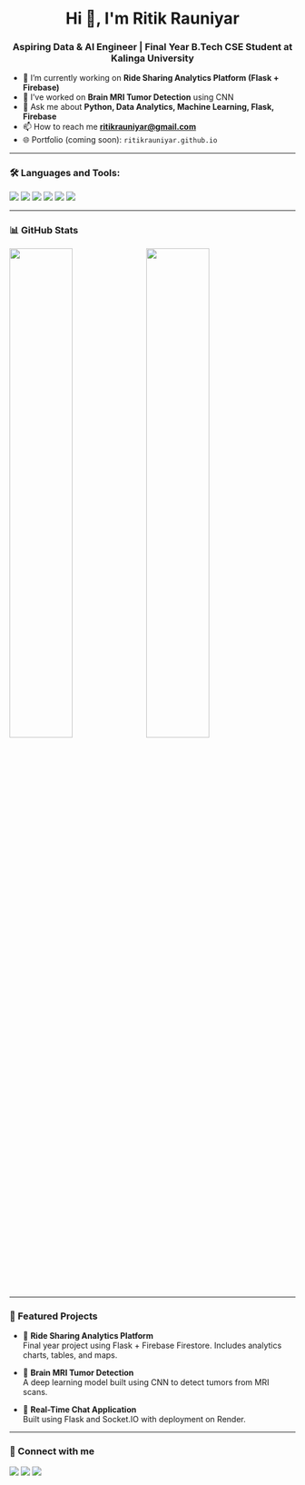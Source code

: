 <h1 align="center">Hi 👋, I'm Ritik Rauniyar</h1>
<h3 align="center">Aspiring Data & AI Engineer | Final Year B.Tech CSE Student at Kalinga University</h3>

- 🔭 I’m currently working on **Ride Sharing Analytics Platform (Flask + Firebase)**  
- 🧠 I’ve worked on **Brain MRI Tumor Detection** using CNN  
- 💬 Ask me about **Python, Data Analytics, Machine Learning, Flask, Firebase**  
- 📫 How to reach me **ritikrauniyar@gmail.com**  
- 🌐 Portfolio (coming soon): `ritikrauniyar.github.io`

---

### 🛠️ Languages and Tools:
<p align="left">
  <img src="https://img.shields.io/badge/Python-3776AB?style=for-the-badge&logo=python&logoColor=white"/>
  <img src="https://img.shields.io/badge/Flask-black?style=for-the-badge&logo=flask&logoColor=white"/>
  <img src="https://img.shields.io/badge/Firebase-ffca28?style=for-the-badge&logo=firebase&logoColor=black"/>
  <img src="https://img.shields.io/badge/React-20232A?style=for-the-badge&logo=react&logoColor=61DAFB"/>
  <img src="https://img.shields.io/badge/MySQL-005C84?style=for-the-badge&logo=mysql&logoColor=white"/>
  <img src="https://img.shields.io/badge/VS%20Code-007ACC?style=for-the-badge&logo=visual-studio-code&logoColor=white"/>
</p>

---

### 📊 GitHub Stats
<p align="left">
  <img src="https://github-readme-stats.vercel.app/api?username=ritikrauniyar93&show_icons=true&theme=radical" width="47%"/>
  <img src="https://github-readme-streak-stats.herokuapp.com/?user=ritikrauniyar93&theme=radical" width="47%"/>
</p>

---

### 📌 Featured Projects
- 🚗 **Ride Sharing Analytics Platform**  
  Final year project using Flask + Firebase Firestore. Includes analytics charts, tables, and maps.

- 🧠 **Brain MRI Tumor Detection**  
  A deep learning model built using CNN to detect tumors from MRI scans.

- 💬 **Real-Time Chat Application**  
  Built using Flask and Socket.IO with deployment on Render.

---

### 🔗 Connect with me
<p>
  <a href="[https://linkedin.com/in/ritikrauniyar](https://www.linkedin.com/in/ritik-rauniyar-208758260/)" target="blank"><img src="https://img.shields.io/badge/LinkedIn-blue?style=for-the-badge&logo=linkedin"/></a>
  <a href="mailto:ritikrauniyar@gmail.com"><img src="https://img.shields.io/badge/Gmail-red?style=for-the-badge&logo=gmail&logoColor=white"/></a>
  <a href="https://github.com/ritikrauniyar93"><img src="https://img.shields.io/badge/GitHub-333?style=for-the-badge&logo=github&logoColor=white"/></a>
</p>
